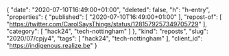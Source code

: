 {
  "date": "2020-07-10T16:49:00+01:00",
  "deleted": false,
  "h": "h-entry",
  "properties": {
    "published": [
      "2020-07-10T16:49:00+01:00"
    ],
    "repost-of": [
      "https://twitter.com/CarolSaysThings/status/1281579257349705729"
    ],
    "category": [
      "hack24",
      "tech-nottingham"
    ]
  },
  "kind": "reposts",
  "slug": "2020/07/cpjy4",
  "tags": [
    "hack24",
    "tech-nottingham"
  ],
  "client_id": "https://indigenous.realize.be"
}
